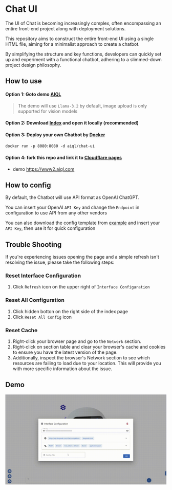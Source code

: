# Chat UI

The UI of Chat is becoming increasingly complex, often encompassing an entire front-end project along with deployment solutions.

This repository aims to construct the entire front-end UI using a single HTML file, aiming for a minimalist approach to create a chatbot.

By simplifying the structure and key functions, developers can quickly set up and experiment with a functional chatbot, adhering to a slimmed-down project design philosophy.

## How to use

#### Option 1: Goto demo [AIQL](https://chat.aiql.com/)
> The demo will use `Llama-3.2` by default, image upload is only supported for vision models

#### Option 2: Download [Index](./index.html) and open it locally (recommended)

#### Option 3: Deploy your own Chatbot by [Docker](https://hub.docker.com/repository/docker/aiql/chat-ui/tags?page=1&ordering=last_updated)
```shell
docker run -p 8080:8080 -d aiql/chat-ui
```

#### Option 4: fork this repo and link it to [Cloudflare pages](https://developers.cloudflare.com/pages)
- demo https://www2.aiql.com

## How to config

By default, the Chatbot will use API format as OpenAI ChatGPT. 

You can insert your OpenAI `API Key` and change the `Endpoint` in configuration to use API from any other vendors

You can also download the config template from [example](./example/config) and insert your `API Key`, then use it for quick configuration

## Trouble Shooting

If you're experiencing issues opening the page and a simple refresh isn't resolving the issue, please take the following steps:

### Reset Interface Configuration
1. Click `Refresh` icon on the upper right of `Interface Configuration`

### Reset All Configuration
1. Click hidden botton on the right side of the index page
2. Click `Reset All Config` icon

### Reset Cache
1. Right-click your browser page and go to the `Network` section.
2. Right-click on section table and clear your browser's cache and cookies to ensure you have the latest version of the page.
3. Additionally, inspect the browser's Network section to see which resources are failing to load due to your location. This will provide you with more specific information about the issue.


## Demo
![](./demo.gif)
